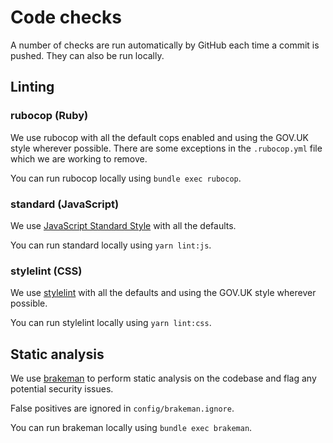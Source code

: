 # Code checks

A number of checks are run automatically by GitHub each time a commit is pushed.
They can also be run locally.

## Linting

### rubocop (Ruby)

We use rubocop with all the default cops enabled and using the GOV.UK style wherever possible.
There are some exceptions in the `.rubocop.yml` file which we are working to remove.

You can run rubocop locally using `bundle exec rubocop`.

### standard (JavaScript)

We use [JavaScript Standard Style](https://github.com/standard/standard) with all the defaults.

You can run standard locally using `yarn lint:js`.

### stylelint (CSS)

We use [stylelint](https://github.com/stylelint/stylelint) with all the defaults and using the
GOV.UK style wherever possible.

You can run stylelint locally using `yarn lint:css`.

## Static analysis

We use [brakeman](https://github.com/presidentbeef/brakeman) to perform static analysis on the codebase
and flag any potential security issues.

False positives are ignored in `config/brakeman.ignore`.

You can run brakeman locally using `bundle exec brakeman`.
